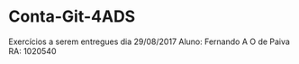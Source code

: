 # Conta-Git-4ADS

Exercícios a serem entregues dia 29/08/2017
Aluno: Fernando A O de Paiva
RA: 1020540 
